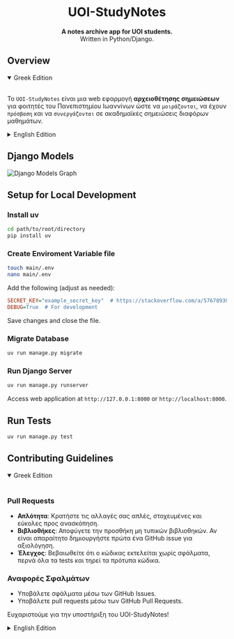 <div align="center">
  <h1>UOI-StudyNotes</h1>
  <p>
    <b>A notes archive app for UOI students.</b><br>
    Written in Python/Django.
  </p>
</div>

## Overview

<details open>
<summary>Greek Edition</summary>
<br>

Το `UOI-StudyNotes` είναι μια web εφαρμογή **αρχειοθέτησης σημειώσεων** για φοιτητές του Πανεπιστημίου Ιωαννίνων ώστε να `μοιράζονται`, να έχουν `πρόσβαση` και να `συνεργάζονται` σε ακαδημαϊκές σημειώσεις διαφόρων μαθημάτων.

</details>

<details closed>
<summary>English Edition</summary>
<br>

`UOI-StudyNotes` is a **notes archive** app for UOI students to `share`, `access` and `collaborate` on academic notes across various subjects.

</details>

## Django Models

![Django Models Graph](https://github.com/user-attachments/assets/0933c9db-9f23-49d0-a89a-c17e098d2fb2)

## Setup for Local Development

### Install uv

```bash
cd path/to/root/directory
pip install uv
```

### Create Enviroment Variable file

```bash
touch main/.env
nano main/.env
```

Add the following (adjust as needed):

```ini
SECRET_KEY="example_secret_key"  # https://stackoverflow.com/a/57678930
DEBUG=True  # For development
```

Save changes and close the file.

### Migrate Database

```bash
uv run manage.py migrate
```

### Run Django Server

```bash
uv run manage.py runserver
```

Access web application at `http://127.0.0.1:8000` or `http://localhost:8000`.

## Run Tests

```bash
uv run manage.py test
```

## Contributing Guidelines

<details open>
<summary>Greek Edition</summary>
<br>

### Pull Requests

- **Απλότητα**: Κρατήστε τις αλλαγές σας απλές, στοχευμένες και εύκολες προς ανασκόπηση.
- **Βιβλιοθήκες**: Αποφύγετε την προσθήκη μη τυπικών βιβλιοθηκών. Αν είναι απαραίτητο δημιουργήστε πρώτα ένα GitHub issue για αξιολόγηση.
- **Έλεγχος**: Βεβαιωθείτε ότι ο κώδικας εκτελείται χωρίς σφάλματα, περνά όλα τα tests και τηρεί τα πρότυπα κώδικα.

### Αναφορές Σφαλμάτων

- Υποβάλετε σφάλματα μέσω των GitHub Issues.
- Υποβάλετε pull requests μέσω των GitHub Pull Requests.

Ευχαριστούμε για την υποστήριξη του UOI-StudyNotes!

</details>

<details closed>
<summary>English Edition</summary>
<br>

### Pull Requests

- **Simplicity**: Keep changes focused and easy to review.
- **Libraries**: Avoid adding non-standard libraries unless discussed via an issue.
- **Testing**: Ensure code runs error-free, passes all tests, and meets coding standards.

### Bug Reports

- Report bugs via GitHub Issues.
- Submit pull requests via GitHub Pull Requests.

Thank you for supporting UOI-StudyNotes!

</details>
